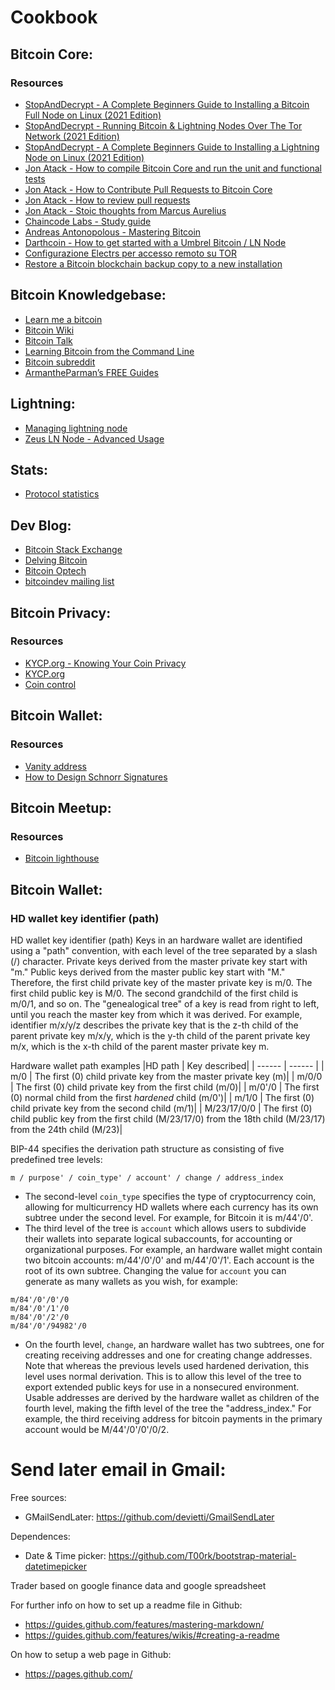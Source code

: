 # Cookbook
## Bitcoin Core:
### Resources

- [StopAndDecrypt - A Complete Beginners Guide to Installing a Bitcoin Full Node on Linux (2021 Edition)](https://medium.com/@stopanddecrypt/a-complete-beginners-guide-to-installing-a-bitcoin-full-node-on-linux-2021-edition-46bf20fbe8ff)
- [StopAndDecrypt - Running Bitcoin & Lightning Nodes Over The Tor Network (2021 Edition)](https://medium.com/@stopanddecrypt/running-bitcoin-lightning-nodes-over-the-tor-network-2021-edition-489180297d5)
- [StopAndDecrypt - A Complete Beginners Guide to Installing a Lightning Node on Linux (2021 Edition)](https://medium.com/@stopanddecrypt/a-complete-beginners-guide-to-installing-a-lightning-node-on-linux-2021-edition-ece227cfc35d)
- [Jon Atack - How to compile Bitcoin Core and run the unit and functional tests](https://jonatack.github.io/articles/how-to-compile-bitcoin-core-and-run-the-tests)
- [Jon Atack - How to Contribute Pull Requests to Bitcoin Core](https://jonatack.github.io/articles/how-to-contribute-pull-requests-to-bitcoin-core)
- [Jon Atack - How to review pull requests](https://jonatack.github.io/articles/how-to-review-pull-requests-in-bitcoin-core)
- [Jon Atack - Stoic thoughts from Marcus Aurelius](https://jonatack.github.io/articles/epictetus)
- [Chaincode Labs - Study guide](https://github.com/chaincodelabs/seminars)
- [Andreas Antonopolous - Mastering Bitcoin](https://github.com/bitcoinbook/bitcoinbook)
- [Darthcoin - How to get started with a Umbrel Bitcoin / LN Node](https://darthcoin.substack.com/p/umbrel-bitcoin-ln-node)
- [Configurazione Electrs per accesso remoto su TOR](https://whiterabbit21m.substack.com/p/configurazione-electrs-per-accesso?r=2kycbh)
- [Restore a Bitcoin blockchain backup copy to a new installation](https://objsal.medium.com/restore-a-bitcoin-blockchain-backup-copy-to-a-new-installation-550715a93862)

## Bitcoin Knowledgebase:
- [Learn me a bitcoin](https://learnmeabitcoin.com/)
- [Bitcoin Wiki](https://en.bitcoin.it/wiki/Main_Page)
- [Bitcoin Talk](https://bitcointalk.org/)
- [Learning Bitcoin from the Command Line](https://github.com/BlockchainCommons/Learning-Bitcoin-from-the-Command-Line)
- [Bitcoin subreddit](https://www.reddit.com/r/Bitcoin/)
- [ArmantheParman’s FREE Guides](https://armantheparman.com/)

## Lightning:
- [Managing lightning node](https://www.ridethelightning.info/)
- [Zeus LN Node - Advanced Usage](https://darthcoin.substack.com/p/zeus-node-advanced-usage?publication_id=506253&post_id=144360812&isFreemail=true&r=1lnquu)

## Stats:
- [Protocol statistics](https://transactionfee.info/)

## Dev Blog:
- [Bitcoin Stack Exchange](https://bitcoin.stackexchange.com/users/5406/murch)
- [Delving Bitcoin](https://delvingbitcoin.org/)
- [Bitcoin Optech](https://bitcoinops.org/)
- [bitcoindev mailing list](https://groups.google.com/group/bitcoindev)

## Bitcoin Privacy:
### Resources
- [KYCP.org - Knowing Your Coin Privacy](https://medium.com/samourai-wallet/knowing-your-coin-privacy-using-kycp-org-7b3b4385d8b)
- [KYCP.org](https://kycp.org/#/)
- [Coin control](https://nopara73.medium.com/coin-control-is-must-learn-if-you-care-about-your-privacy-in-bitcoin-33b9a5f224a2)

## Bitcoin Wallet:
### Resources
- [Vanity address](https://bitcointalk.org/index.php?topic=25804.0)
- [How to Design Schnorr Signatures](https://www.youtube.com/watch?v=wjACBRJDfxc&list=WL&index=6)

## Bitcoin Meetup:
### Resources
- [Bitcoin lighthouse](https://bitcoinlighthouse.de/bitcoin-meetups/)







## Bitcoin Wallet:
### HD wallet key identifier (path)
HD wallet key identifier (path)
Keys in an hardware wallet are identified using a "path" convention, with each level of the tree separated by a slash (/) character. Private keys derived from the master private key start with "m." Public keys derived from the master public key start with "M." Therefore, the first child private key of the master private key is m/0. The first child public key is M/0. The second grandchild of the first child is m/0/1, and so on.
The "genealogical tree" of a key is read from right to left, until you reach the master key from which it was derived. For example, identifier m/x/y/z describes the private key that is the z-th child of the parent private key m/x/y, which is the y-th child of the parent private key m/x, which is the x-th child of the parent master private key m.


Hardware wallet path examples
|HD path | Key described|
| ------ | ------ |
| m/0 | The first (0) child private key from the master private key (m)|
| m/0/0 | The first (0) child private key from the first child (m/0)|
| m/0'/0 | The first (0) normal child from the first _hardened_ child (m/0')|
| m/1/0 | The first (0) child private key from the second child (m/1)|
| M/23/17/0/0 | The first (0) child public key from the first child (M/23/17/0) from the 18th child (M/23/17) from the 24th child (M/23)|

BIP-44 specifies the derivation path structure as consisting of five predefined tree levels:
```
m / purpose' / coin_type' / account' / change / address_index
```
- The second-level `coin_type` specifies the type of cryptocurrency coin, allowing for multicurrency HD wallets where each currency has its own subtree under the second level. For example, for Bitcoin it is m/44'/0'.
- The third level of the tree is `account` which allows users to subdivide their wallets into separate logical subaccounts, for accounting or organizational purposes. For example, an hardware wallet might contain two bitcoin accounts: m/44&#x27;/0&#x27;/0&#x27; and m/44&#x27;/0&#x27;/1&#x27;. Each account is the root of its own subtree. Changing the value for `account` you can generate as many wallets as you wish, for example:
```
m/84'/0'/0'/0
m/84'/0'/1'/0
m/84'/0'/2'/0
m/84'/0'/94982'/0
```
- On the fourth level, `change`, an hardware wallet has two subtrees, one for creating receiving addresses and one for creating change addresses. Note that whereas the previous levels used hardened derivation, this level uses normal derivation. This is to allow this level of the tree to export extended public keys for use in a nonsecured environment. Usable addresses are derived by the hardware wallet as children of the fourth level, making the fifth level of the tree the "address_index." For example, the third receiving address for bitcoin payments in the primary account would be M/44&#x27;/0&#x27;/0&#x27;/0/2. 


# Send later email in Gmail:
Free sources:
 - GMailSendLater: https://github.com/devietti/GmailSendLater

Dependences:
 - Date & Time picker: https://github.com/T00rk/bootstrap-material-datetimepicker



Trader based on google finance data and google spreadsheet

For further info on how to set up a readme file in Github:
 - https://guides.github.com/features/mastering-markdown/
 - https://guides.github.com/features/wikis/#creating-a-readme

On how to setup a web page in Github:
 - https://pages.github.com/
 


 
